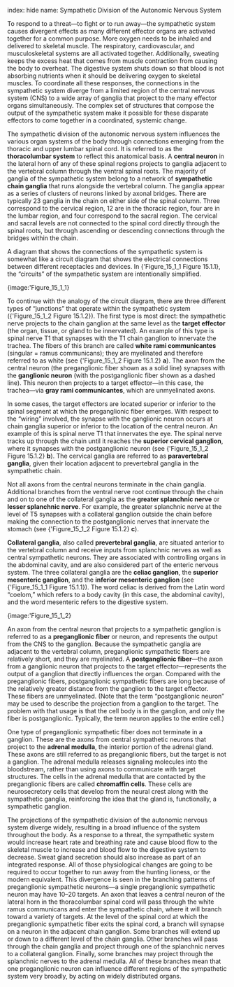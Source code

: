index: hide
name: Sympathetic Division of the Autonomic Nervous System

To respond to a threat—to fight or to run away—the sympathetic system causes divergent effects as many different effector organs are activated together for a common purpose. More oxygen needs to be inhaled and delivered to skeletal muscle. The respiratory, cardiovascular, and musculoskeletal systems are all activated together. Additionally, sweating keeps the excess heat that comes from muscle contraction from causing the body to overheat. The digestive system shuts down so that blood is not absorbing nutrients when it should be delivering oxygen to skeletal muscles. To coordinate all these responses, the connections in the sympathetic system diverge from a limited region of the central nervous system (CNS) to a wide array of ganglia that project to the many effector organs simultaneously. The complex set of structures that compose the output of the sympathetic system make it possible for these disparate effectors to come together in a coordinated, systemic change.

The sympathetic division of the autonomic nervous system influences the various organ systems of the body through connections emerging from the thoracic and upper lumbar spinal cord. It is referred to as the  **thoracolumbar system** to reflect this anatomical basis. A  **central neuron** in the lateral horn of any of these spinal regions projects to ganglia adjacent to the vertebral column through the ventral spinal roots. The majority of ganglia of the sympathetic system belong to a network of  **sympathetic chain ganglia** that runs alongside the vertebral column. The ganglia appear as a series of clusters of neurons linked by axonal bridges. There are typically 23 ganglia in the chain on either side of the spinal column. Three correspond to the cervical region, 12 are in the thoracic region, four are in the lumbar region, and four correspond to the sacral region. The cervical and sacral levels are not connected to the spinal cord directly through the spinal roots, but through ascending or descending connections through the bridges within the chain.

A diagram that shows the connections of the sympathetic system is somewhat like a circuit diagram that shows the electrical connections between different receptacles and devices. In {'Figure_15_1_1 Figure 15.1.1}, the “circuits” of the sympathetic system are intentionally simplified.


{image:'Figure_15_1_1}
        

To continue with the analogy of the circuit diagram, there are three different types of “junctions” that operate within the sympathetic system ({'Figure_15_1_2 Figure 15.1.2}). The first type is most direct: the sympathetic nerve projects to the chain ganglion at the same level as the  **target effector** (the organ, tissue, or gland to be innervated). An example of this type is spinal nerve T1 that synapses with the T1 chain ganglion to innervate the trachea. The fibers of this branch are called  **white rami communicantes** (singular = ramus communicans); they are myelinated and therefore referred to as white (see {'Figure_15_1_2 Figure 15.1.2} **a**). The axon from the central neuron (the preganglionic fiber shown as a solid line) synapses with the  **ganglionic neuron** (with the postganglionic fiber shown as a dashed line). This neuron then projects to a target effector—in this case, the trachea—via  **gray rami communicantes**, which are unmyelinated axons.

In some cases, the target effectors are located superior or inferior to the spinal segment at which the preganglionic fiber emerges. With respect to the “wiring” involved, the synapse with the ganglionic neuron occurs at chain ganglia superior or inferior to the location of the central neuron. An example of this is spinal nerve T1 that innervates the eye. The spinal nerve tracks up through the chain until it reaches the  **superior cervical ganglion**, where it synapses with the postganglionic neuron (see {'Figure_15_1_2 Figure 15.1.2} **b**). The cervical ganglia are referred to as  **paravertebral ganglia**, given their location adjacent to prevertebral ganglia in the sympathetic chain.

Not all axons from the central neurons terminate in the chain ganglia. Additional branches from the ventral nerve root continue through the chain and on to one of the collateral ganglia as the  **greater splanchnic nerve** or  **lesser splanchnic nerve**. For example, the greater splanchnic nerve at the level of T5 synapses with a collateral ganglion outside the chain before making the connection to the postganglionic nerves that innervate the stomach (see {'Figure_15_1_2 Figure 15.1.2} **c**).

 **Collateral ganglia**, also called  **prevertebral ganglia**, are situated anterior to the vertebral column and receive inputs from splanchnic nerves as well as central sympathetic neurons. They are associated with controlling organs in the abdominal cavity, and are also considered part of the enteric nervous system. The three collateral ganglia are the  **celiac ganglion**, the  **superior mesenteric ganglion**, and the  **inferior mesenteric ganglion** (see {'Figure_15_1_1 Figure 15.1.1}). The word celiac is derived from the Latin word “coelom,” which refers to a body cavity (in this case, the abdominal cavity), and the word mesenteric refers to the digestive system.


{image:'Figure_15_1_2}
        

An axon from the central neuron that projects to a sympathetic ganglion is referred to as a  **preganglionic fiber** or neuron, and represents the output from the CNS to the ganglion. Because the sympathetic ganglia are adjacent to the vertebral column, preganglionic sympathetic fibers are relatively short, and they are myelinated. A  **postganglionic fiber**—the axon from a ganglionic neuron that projects to the target effector—represents the output of a ganglion that directly influences the organ. Compared with the preganglionic fibers, postganglionic sympathetic fibers are long because of the relatively greater distance from the ganglion to the target effector. These fibers are unmyelinated. (Note that the term “postganglionic neuron” may be used to describe the projection from a ganglion to the target. The problem with that usage is that the cell body is in the ganglion, and only the fiber is postganglionic. Typically, the term neuron applies to the entire cell.)

One type of preganglionic sympathetic fiber does not terminate in a ganglion. These are the axons from central sympathetic neurons that project to the  **adrenal medulla**, the interior portion of the adrenal gland. These axons are still referred to as preganglionic fibers, but the target is not a ganglion. The adrenal medulla releases signaling molecules into the bloodstream, rather than using axons to communicate with target structures. The cells in the adrenal medulla that are contacted by the preganglionic fibers are called  **chromaffin cells**. These cells are neurosecretory cells that develop from the neural crest along with the sympathetic ganglia, reinforcing the idea that the gland is, functionally, a sympathetic ganglion.

The projections of the sympathetic division of the autonomic nervous system diverge widely, resulting in a broad influence of the system throughout the body. As a response to a threat, the sympathetic system would increase heart rate and breathing rate and cause blood flow to the skeletal muscle to increase and blood flow to the digestive system to decrease. Sweat gland secretion should also increase as part of an integrated response. All of those physiological changes are going to be required to occur together to run away from the hunting lioness, or the modern equivalent. This divergence is seen in the branching patterns of preganglionic sympathetic neurons—a single preganglionic sympathetic neuron may have 10–20 targets. An axon that leaves a central neuron of the lateral horn in the thoracolumbar spinal cord will pass through the white ramus communicans and enter the sympathetic chain, where it will branch toward a variety of targets. At the level of the spinal cord at which the preganglionic sympathetic fiber exits the spinal cord, a branch will synapse on a neuron in the adjacent chain ganglion. Some branches will extend up or down to a different level of the chain ganglia. Other branches will pass through the chain ganglia and project through one of the splanchnic nerves to a collateral ganglion. Finally, some branches may project through the splanchnic nerves to the adrenal medulla. All of these branches mean that one preganglionic neuron can influence different regions of the sympathetic system very broadly, by acting on widely distributed organs.

